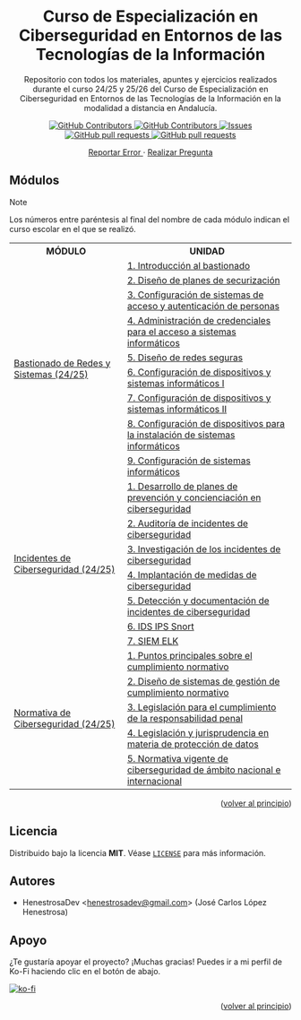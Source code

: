 <div id="top"></div>

<div align="center">
	<h1 align="center">Curso de Especialización en Ciberseguridad en Entornos de las Tecnologías de la Información</h1>
	<p align="center">
		Repositorio con todos los materiales, apuntes y ejercicios realizados durante el curso 24/25 y 25/26 del Curso de Especialización en Ciberseguridad en Entornos de las Tecnologías de la Información en la modalidad a distancia en Andalucía.
	</p>
	<p align="center">
		<a href="https://github.com/HenestrosaDev/curso-especializacion-ciberseguridad-ti/stargazers">
			<img 
				src="https://img.shields.io/github/stars/HenestrosaDev/curso-especializacion-ciberseguridad-ti" 
				alt="GitHub Contributors" 
			/>
		</a>
		<a href="https://github.com/HenestrosaDev/curso-especializacion-ciberseguridad-ti/graphs/contributors">
			<img 
				src="https://img.shields.io/github/contributors/HenestrosaDev/curso-especializacion-ciberseguridad-ti" 
				alt="GitHub Contributors" 
			/>
		</a>
		<a href="https://github.com/HenestrosaDev/curso-especializacion-ciberseguridad-ti/issues">
			<img 
				src="https://img.shields.io/github/issues/HenestrosaDev/curso-especializacion-ciberseguridad-ti" 
				alt="Issues" 
			/>
		</a>
		<a href="https://github.com/HenestrosaDev/curso-especializacion-ciberseguridad-ti/pulls">
			<img 
				src="https://img.shields.io/github/issues-pr/HenestrosaDev/curso-especializacion-ciberseguridad-ti" 
				alt="GitHub pull requests" 
			/>
		</a>
		<a href="https://github.com/HenestrosaDev/curso-especializacion-ciberseguridad-ti/blob/main/LICENSE">
			<img 
				src="https://img.shields.io/github/license/HenestrosaDev/curso-especializacion-ciberseguridad-ti" 
				alt="GitHub pull requests" 
			/>
		</a>
	</p>
	<p align="center">
		<a href="https://github.com/HenestrosaDev/curso-especializacion-ciberseguridad-ti/issues/new/choose">
			Reportar Error
		</a> 
		· 
		<a href="https://github.com/HenestrosaDev/curso-especializacion-ciberseguridad-ti/discussions">
			Realizar Pregunta
		</a>
	</p>
</div>

## Módulos

>[!NOTE]
>Los números entre paréntesis al final del nombre de cada módulo indican el curso escolar en el que se realizó.

<table>
	<tr>
		<th>MÓDULO</th>
		<th>UNIDAD</th>
	</tr>
	<tr>
		<td rowspan="9">
			<a href="https://github.com/HenestrosaDev/curso-especializacion-ciberseguridad-ti/tree/main/Bastionado%20de%20Redes%20y%20Sistemas">
				Bastionado de Redes y Sistemas (24/25)
			</a>
		</td>
		<td>
			<a href="https://github.com/HenestrosaDev/curso-especializacion-ciberseguridad-ti/tree/main/Bastionado%20de%20Redes%20y%20Sistemas/U1%20Introducci%C3%B3n%20al%20bastionado">
				1. Introducción al bastionado
			</a>
		</td>
	</tr>
	<tr>
		<td>
			<a href="https://github.com/HenestrosaDev/curso-especializacion-ciberseguridad-ti/tree/main/Bastionado%20de%20Redes%20y%20Sistemas/U2%20Dise%C3%B1o%20de%20planes%20de%20securizaci%C3%B3n">
				2. Diseño de planes de securización
			</a>
		</td>
	</tr>
	<tr>
		<td>
			<a href="https://github.com/HenestrosaDev/curso-especializacion-ciberseguridad-ti/tree/main/Bastionado%20de%20Redes%20y%20Sistemas/U3%20Configuraci%C3%B3n%20de%20sistemas%20de%20acceso%20y%20autenticaci%C3%B3n%20de%20personas"> 
				3. Configuración de sistemas de acceso y autenticación de personas
			</a>
		</td>
	</tr>
	<tr>
		<td>
			<a href="https://github.com/HenestrosaDev/curso-especializacion-ciberseguridad-ti/tree/main/Bastionado%20de%20Redes%20y%20Sistemas/U4%20Administraci%C3%B3n%20de%20credenciales%20para%20el%20acceso%20a%20sistemas%20inform%C3%A1ticos">
				4. Administración de credenciales para el acceso a sistemas informáticos
			</a>
		</td>
	</tr>
	<tr>
		<td>
			<a href="https://github.com/HenestrosaDev/curso-especializacion-ciberseguridad-ti/tree/main/Bastionado%20de%20Redes%20y%20Sistemas/U5%20Dise%C3%B1o%20de%20redes%20seguras">
				5. Diseño de redes seguras
			</a>
		</td>
	</tr>
	<tr>
		<td>
			<a href="https://github.com/HenestrosaDev/curso-especializacion-ciberseguridad-ti/tree/main/Bastionado%20de%20Redes%20y%20Sistemas/U6%20Configuraci%C3%B3n%20de%20dispositivos%20y%20sistemas%20inform%C3%A1ticos%20I">
				6. Configuración de dispositivos y sistemas informáticos I
			</a>
		</td>
	</tr>
	<tr>
		<td>
			<a href="https://github.com/HenestrosaDev/curso-especializacion-ciberseguridad-ti/tree/main/Bastionado%20de%20Redes%20y%20Sistemas/U7%20Configuraci%C3%B3n%20de%20dispositivos%20y%20sistemas%20inform%C3%A1ticos%20II">
				7. Configuración de dispositivos y sistemas informáticos II
			</a>
		</td>
	</tr>
	<tr>
		<td>
			<a href="https://github.com/HenestrosaDev/curso-especializacion-ciberseguridad-ti/tree/main/Bastionado%20de%20Redes%20y%20Sistemas/U8%20Configuraci%C3%B3n%20de%20dispositivos%20para%20la%20instalaci%C3%B3n%20sistemas%20inform%C3%A1ticos">
				8. Configuración de dispositivos para la instalación de sistemas informáticos
			</a>
		</td>
	</tr>
	<tr>
		<td>
			<a href="https://github.com/HenestrosaDev/curso-especializacion-ciberseguridad-ti/tree/main/Bastionado%20de%20Redes%20y%20Sistemas/U6%20Configuraci%C3%B3n%20de%20sistemas%20inform%C3%A1ticos">
				9. Configuración de sistemas informáticos
			</a>
		</td>
	</tr>
	<tr>
		<td rowspan="7">
			<a href="https://github.com/HenestrosaDev/curso-especializacion-ciberseguridad-ti/tree/main/Incidentes%20de%20Ciberseguridad">
				Incidentes de Ciberseguridad (24/25)
			</a>
		</td>
		<td>
			<a href="https://github.com/HenestrosaDev/curso-especializacion-ciberseguridad-ti/tree/main/Incidentes%20de%20Ciberseguridad/U1%20Desarrollo%20de%20planes%20de%20prevenci%C3%B3n%20y%20concienciaci%C3%B3n%20en%20ciberseguridad">
				1. Desarrollo de planes de prevención y concienciación en ciberseguridad
			</a>
		</td>	
	</tr>
	<tr>
		<td>
			<a href="https://github.com/HenestrosaDev/curso-especializacion-ciberseguridad-ti/tree/main/Incidentes%20de%20Ciberseguridad/U2%20Auditor%C3%ADa%20de%20incidentes%20de%20ciberseguridad">
				2. Auditoría de incidentes de ciberseguridad
			</a>
		</td>
	</tr>
	<tr>
		<td>
			<a href="https://github.com/HenestrosaDev/curso-especializacion-ciberseguridad-ti/tree/main/Incidentes%20de%20Ciberseguridad/U3%20Investigaci%C3%B3n%20de%20los%20incidentes%20de%20ciberseguridad">
				3. Investigación de los incidentes de ciberseguridad
			</a>
		</td>
	</tr>
	<tr>
		<td>
			<a href="https://github.com/HenestrosaDev/curso-especializacion-ciberseguridad-ti/tree/main/Incidentes%20de%20Ciberseguridad/U4%20Implantaci%C3%B3n%20de%20medidas%20de%20ciberseguridad">
				4. Implantación de medidas de ciberseguridad
			</a>
		</td>
	</tr>
	<tr>
		<td>
			<a href="https://github.com/HenestrosaDev/curso-especializacion-ciberseguridad-ti/tree/main/Incidentes%20de%20Ciberseguridad/U5%20Detecci%C3%B3n%20y%20documentaci%C3%B3n%20de%20incidentes%20de%20ciberseguridad">
				5. Detección y documentación de incidentes de ciberseguridad
			</a>
		</td>
	</tr>
	<tr>
		<td>
			<a href="https://github.com/HenestrosaDev/curso-especializacion-ciberseguridad-ti/tree/main/Incidentes%20de%20Ciberseguridad/U6%20IDS%20IPS%20Snort">
				6. IDS IPS Snort
			</a>
		</td>
	</tr>
	<tr>
		<td>
			<a href="https://github.com/HenestrosaDev/curso-especializacion-ciberseguridad-ti/tree/main/Incidentes%20de%20Ciberseguridad/U7%20SIEM%20ELK">
				7. SIEM ELK
			</a>
		</td>
	</tr>
	<tr>
		<td rowspan="5">
			<a href="https://github.com/HenestrosaDev/curso-especializacion-ciberseguridad-ti/tree/main/Normativa%20de%20Ciberseguridad">
				Normativa de Ciberseguridad (24/25)
			</a>
		</td>
		<td>
			<a href="https://github.com/HenestrosaDev/curso-especializacion-ciberseguridad-ti/tree/main/Normativa%20de%20Ciberseguridad/U1%20Puntos%20principales%20sobre%20el%20cumplimiento%20normativo">
				1. Puntos principales sobre el cumplimiento normativo
			</a>
		</td>	
	</tr>
	<tr>
		<td>
			<a href="https://github.com/HenestrosaDev/curso-especializacion-ciberseguridad-ti/tree/main/Normativa%20de%20Ciberseguridad/U2%20Dise%C3%B1o%20de%20sistemas%20de%20gesti%C3%B3n%20de%20cumplimiento%20normativo">
				2. Diseño de sistemas de gestión de cumplimiento normativo
			</a>
		</td>
	</tr>
	<tr>
		<td>
			<a href="https://github.com/HenestrosaDev/curso-especializacion-ciberseguridad-ti/tree/main/Normativa%20de%20Ciberseguridad/U3%20Legislaci%C3%B3n%20para%20el%20cumplimiento%20de%20la%20responsabilidad%20penal">
				3. Legislación para el cumplimiento de la responsabilidad penal
			</a>
		</td>
	</tr>
	<tr>
		<td>
			<a href="https://github.com/HenestrosaDev/curso-especializacion-ciberseguridad-ti/tree/main/Normativa%20de%20Ciberseguridad/U4%20Legislaci%C3%B3n%20y%20jurisprudencia%20en%20materia%20de%20protecci%C3%B3n%20de%20datos">
				4. Legislación y jurisprudencia en materia de protección de datos
			</a>
		</td>
	</tr>
	<tr>
		<td>
			<a href="https://github.com/HenestrosaDev/curso-especializacion-ciberseguridad-ti/tree/main/Normativa%20de%20Ciberseguridad/U5%20Normativa%20vigente%20de%20ciberseguridad%20de%20%C3%A1mbito%20nacional%20e%20internacional">
				5. Normativa vigente de ciberseguridad de ámbito nacional e internacional
			</a>
		</td>
	</tr>
</table>

<p align="right">(<a href="#top">volver al principio</a>)</p>

## Licencia

Distribuido bajo la licencia **MIT**. Véase [`LICENSE`](https://github.com/HenestrosaDev/curso-especializacion-ciberseguridad-ti/blob/main/LICENSE) para más información.

## Autores

- HenestrosaDev <[henestrosadev@gmail.com](henestrosadev@gmail.com)> (José Carlos López Henestrosa)

## Apoyo

¿Te gustaría apoyar el proyecto? ¡Muchas gracias! Puedes ir a mi perfil de Ko-Fi haciendo clic en el botón de abajo.

[![ko-fi](https://ko-fi.com/img/githubbutton_sm.svg)](https://ko-fi.com/U7U5J6COZ)

<p align="right">(<a href="#top">volver al principio</a>)</p>
